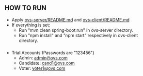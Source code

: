## HOW TO RUN

- Apply [ovs-server/README.md](https://github.com/CosmicDust19/online-voting-system/tree/master/ovs-server) and [ovs-client/README.md](https://github.com/CosmicDust19/online-voting-system/tree/master/ovs-client)
- If everything is set:
  - Run "mvn clean spring-boot:run" in ovs-server directory.
  - Run "npm install" and "npm start" respectively in ovs-client directory.

###

- Trial Accounts (Passwords are "123456")
  - Admin: admin@ovs.com
  - Candidate: cand1@ovs.com
  - Voter: voter1@ovs.com